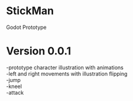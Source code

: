 # StickMan
Godot Prototype

Version 0.0.1
=============
-prototype character illustration with animations  
-left and right movements with illustration flipping  
-jump  
-kneel  
-attack  
